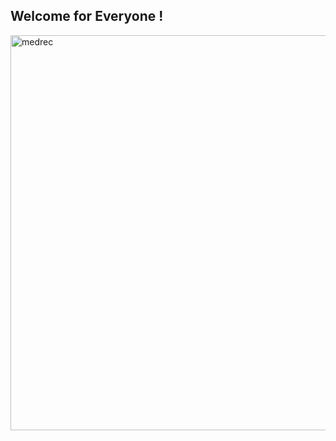  ## Welcome for Everyone !
<img width="632" alt="medrec" src="https://user-images.githubusercontent.com/115355629/220339877-b1efe0d8-b434-4571-827d-1e14d2b3646a.png">
